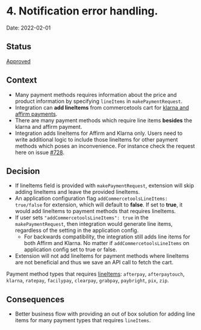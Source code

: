 # 4. Notification error handling.

Date: 2022-02-01

## Status

[Approved](https://github.com/commercetools/commercetools-adyen-integration/pull/918)

## Context

- Many payment methods requires information about the price and product information by specifying `lineItems` in `makePaymentRequest`.
- Integration can **add lineItems** from commercetools cart for [klarna and affirm payments](https://github.com/commercetools/commercetools-adyen-integration/blob/v9.6.0/extension/docs/WebComponentsIntegrationGuide.md#klarna-payment-and-affirm-payment).
- There are many payment methods which require line items **besides** the klarna and affirm payment.
- Integration adds lineItems for Affirm and Klarna only. Users need to write additional logic to include those lineItems for other payment methods which poses an inconvenience. For instance check the request here on issue [#728](https://github.com/commercetools/commercetools-adyen-integration/issues/728).

## Decision

- If lineItems field is provided with `makePaymentRequest`, extension will skip adding lineItems and leave the provided lineItems.
- An application configuration flag `addCommercetoolsLineItems: true/false` for extension, which will default to **false**. If set to **true**, it would add lineItems to payment methods that requires lineItems.
- If user sets  `"addCommercetoolsLineItems": true` in the `makePaymentRequest`, then integration would generate line items, regardless of the setting in the application config.
    - For backwards compatibility, the integration still adds line items for both Affirm and Klarna. No matter if `addCommercetoolsLineItems` on application config set to true or false.
- Extension will not add lineItems for payment methods where lineItems are not beneficial and thus we save an API call to fetch the cart.

Payment method types that requires [lineItems](https://docs.adyen.com/api-explorer/#/CheckoutService/latest/payments__reqParam_lineItems): 
`afterpay`, `afterpaytouch`, `klarna`, `ratepay`, `facilypay`, `clearpay`, `grabpay`, `paybright`, `pix`, `zip`.

## Consequences

- Better business flow with providing an out of box solution for adding line items for many payment types that requires `lineItems`.
